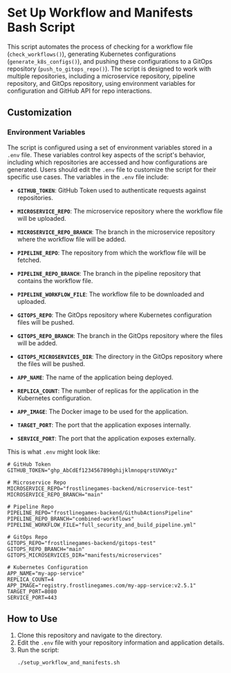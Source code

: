 # Set Up Workflow and Manifests Bash Script

This script automates the process of checking for a workflow file (`check_workflows()`), generating Kubernetes configurations (`generate_k8s_configs()`),
and pushing these configurations to a GitOps repository (`push_to_gitops_repo()`). The script is designed to work with multiple repositories, including a microservice repository, pipeline repository, and GitOps repository, using environment variables for configuration and GitHub API for repo interactions.

## Customization

### Environment Variables
The script is configured using a set of environment variables stored in a `.env` file. These variables control key
aspects of the script's behavior, including which repositories are accessed and how configurations are generated.
Users should edit the `.env` file to customize the script for their specific use cases. The variables in the `.env` file include:

- **`GITHUB_TOKEN`**: GitHub Token used to authenticate requests against repositories.

- **`MICROSERVICE_REPO`**: The microservice repository where the workflow file will be uploaded.
- **`MICROSERVICE_REPO_BRANCH`**: The branch in the microservice repository where the workflow file will be added.

- **`PIPELINE_REPO`**: The repository from which the workflow file will be fetched.
- **`PIPELINE_REPO_BRANCH`**: The branch in the pipeline repository that contains the workflow file.
- **`PIPELINE_WORKFLOW_FILE`**: The workflow file to be downloaded and uploaded.

- **`GITOPS_REPO`**: The GitOps repository where Kubernetes configuration files will be pushed.
- **`GITOPS_REPO_BRANCH`**: The branch in the GitOps repository where the files will be added.
- **`GITOPS_MICROSERVICES_DIR`**: The directory in the GitOps repository where the files will be pushed.

- **`APP_NAME`**: The name of the application being deployed.
- **`REPLICA_COUNT`**: The number of replicas for the application in the Kubernetes configuration.
- **`APP_IMAGE`**: The Docker image to be used for the application.
- **`TARGET_PORT`**: The port that the application exposes internally.
- **`SERVICE_PORT`**: The port that the application exposes externally.

This is what `.env` might look like:

```
# GitHub Token
GITHUB_TOKEN="ghp_AbCdEf1234567890ghijklmnopqrstUVWXyz"

# Microservice Repo
MICROSERVICE_REPO="frostlinegames-backend/microservice-test"
MICROSERVICE_REPO_BRANCH="main"

# Pipeline Repo
PIPELINE_REPO="frostlinegames-backend/GithubActionsPipeline"
PIPELINE_REPO_BRANCH="combined-workflows"
PIPELINE_WORKFLOW_FILE="full_security_and_build_pipeline.yml"

# GitOps Repo
GITOPS_REPO="frostlinegames-backend/gitops-test"
GITOPS_REPO_BRANCH="main"
GITOPS_MICROSERVICES_DIR="manifests/microservices"

# Kubernetes Configuration
APP_NAME="my-app-service"
REPLICA_COUNT=4
APP_IMAGE="registry.frostlinegames.com/my-app-service:v2.5.1"
TARGET_PORT=8080
SERVICE_PORT=443
```

## How to Use

1. Clone this repository and navigate to the directory.
2. Edit the `.env` file with your repository information and application details.
3. Run the script:
   ```bash
   ./setup_workflow_and_manifests.sh
   ```
